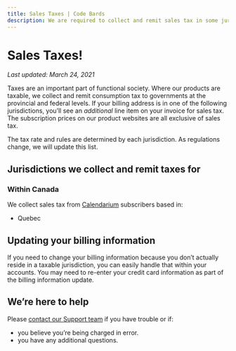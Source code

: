 ```yaml
---
title: Sales Taxes | Code Bards
description: We are required to collect and remit sales tax in some jurisdictions.
---
```


# Sales Taxes!

*Last updated: March 24, 2021*

Taxes are an important part of functional society. Where our products are taxable, we collect and remit consumption tax to governments at the provincial and federal levels. If your billing address is in one of the following jurisdictions, you’ll see an *additional* line item on your invoice for sales tax. The subscription prices on our product websites are all exclusive of sales tax.

The tax rate and rules are determined by each jurisdiction. As regulations change, we will update this list.

## Jurisdictions we collect and remit taxes for

### Within Canada

We collect sales tax from [Calendarium](https://calendarium.ca/) subscribers based in:

* Quebec

## Updating your billing information

If you need to change your billing information because you don’t actually reside in a taxable jurisdiction, you can easily handle that within your accounts. You may need to re-enter your credit card information as part of the billing information update.

## We’re here to help

Please [contact our Support team](mailto:grove@codebards.io) if you have trouble or if:

* you believe you’re being charged in error.
* you have any additional questions.